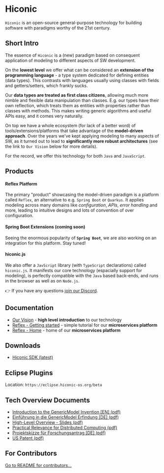 # Hiconic

`Hiconic` is an open-source general-purpose technology for building software with paradigms worthy of the 21st century.

## Short Intro

The essence of `Hiconic` is a (new) paradigm based on consequent application of modeling to different aspects of SW development. 

On the **lowest level** we offer what can be considered an **extension of the programming language** - a type system dedicated for defining entities (data types). This contrasts with languages usually using classes with fields and getters/setters, which frankly sucks.

Our **data types are treated as first class citizens**, allowing much more nimble and flexible data manipulation than classes. E.g. our types have their own reflection, which treats them as entities with properties rather than classes with methods. This makes writing generic algorithms and useful APIs easy, and it comes very naturally.

On top we have a whole ecosystem (for lack of a better word) of tools/extensions/platforms that take advantage of the **model-driven approach**. Over the years we've kept applying modeling to many aspects of SW, as it turned out to lead to **significantly more robust architectures** (see the link to `Our Vision` below for more details).

For the record, we offer this technology for both `Java` and `JavaScript`.

## Products

#### Reflex Platform

The primary "product" showcasing the model-driven paradigm is a platform called `Reflex`, an alternative to e.g. `Spring Boot` or `Quarkus`. It applies modeling across many domains like _configuration_, _APIs_, _error handling_ and more, leading to intuitive designs and lots of convention of over configuration.

#### Spring Boot Extensions (coming soon)

Seeing the enormous popularity of **`Spring Boot`**, we are also working on an integration for this platform. Stay tuned!

#### hiconic.js

We also offer a `JavScript` library (with `TypeScript` declarations) called `hiconic.js`. It manifests our core technology (espacially support for modeling), is perfectly compatible with the `Java` based back-ends, and runs in the browser as well as on `Node.js`.

👉 If you have any questions [join our Discord](https://discord.gg/S4BVrpdAHz).


## Documentation
* [Our Vision](https://hiconic-os.github.io/hiconic.about/posts/vision.html) - **high level introduction** to our technology
* [Reflex - Getting started](https://hiconic-os.github.io/hiconic.platform.reflex/getting-started/getting-started.html) - simple tutorial for our **microservices platform**
* [Reflex - Home](https://hiconic-os.github.io/hiconic.platform.reflex/) - home of our **microservices platform**


## Downloads
* [Hiconic SDK (latest)](https://api.hiconic-os.org/dowload-latest-artifact-part.php?groupId=tribefire.extension.setup&artifactId=hiconic-sdk&type=zip)


## Eclipse Plugins
Location: `https://eclipse.hiconic-os.org/beta`


## Tech Overview Documents
* [Introduction to the GenericModel Invention [EN] (pdf)](https://hiconic-os.github.io/web-resources/technical-overview/gm-invention.en.pdf)
* [Einführung in die GenericModel Erfindung [DE] (pdf)](https://hiconic-os.github.io/web-resources/technical-overview/gm-invention.de.pdf)
* [High-Level Overview - Slides (pdf)](https://hiconic-os.github.io/web-resources/technical-overview/hiconic-highlevel-slides.pdf)
* [Practical Relevance for Distributed Computing (pdf)](https://hiconic-os.github.io/web-resources/technical-overview/relevance-for-distributed-computing.pdf)
* [Projektskizze für Forschungsantrag [DE] (pdf)](https://hiconic-os.github.io/web-resources/technical-overview/projektskizze.pdf)
* [US Patent (pdf)](https://patentimages.storage.googleapis.com/fb/43/c3/6a7041491ebdf8/US10095488.pdf)


## For Contributors

 [Go to README for contributors...](https://github.com/hiconic-os/.github/blob/main/profile/README-CONTRIBUTORS.md)
